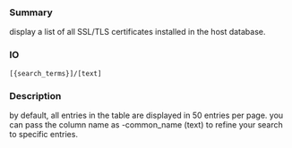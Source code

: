 ### Summary ###

display a list of all SSL/TLS certificates installed in the host database.

### IO ###

```[{search_terms}]/[text]```

### Description ###

by default, all entries in the table are displayed in 50 entries per page. you can pass the column name as -common_name (text) to refine your search to specific entries.